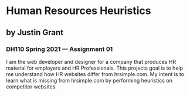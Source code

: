 # Human Resources Heuristics
## by Justin Grant
### DH110 Spring 2021 — Assignment 01

I am the web developer and designer for a company that produces HR material for employers and HR Professionals.  This projects goal is to help me understand how HR websites differ from hrsimple.com. My intent is to learn what is missing from hrsimple.com by performing heuristics on competitor websites. 

